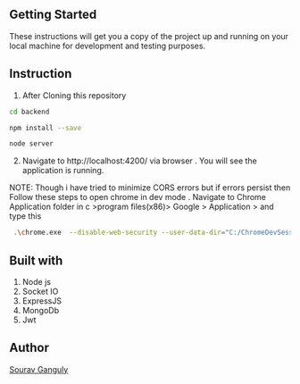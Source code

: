 
## Getting Started

These instructions will get you a copy of the project up and running on your local machine for development and testing purposes.

## Instruction

1. After Cloning this repository

```bash
cd backend

npm install --save

node server

```
2. Navigate to http://localhost:4200/ via browser . You will see the application is running.

NOTE: Though i have tried to minimize CORS errors but if errors persist then Follow these steps to open chrome in dev mode . Navigate to Chrome Application folder in c >program files(x86)> Google > Application > and type this

```bash
 .\chrome.exe  --disable-web-security --user-data-dir="C:/ChromeDevSession"

```






## Built with
1. Node js
2. Socket IO
3. ExpressJS
4. MongoDb
5. Jwt

## Author

[Sourav Ganguly](https://www.linkedin.com/in/sourav-ganguly-srm/)
 
